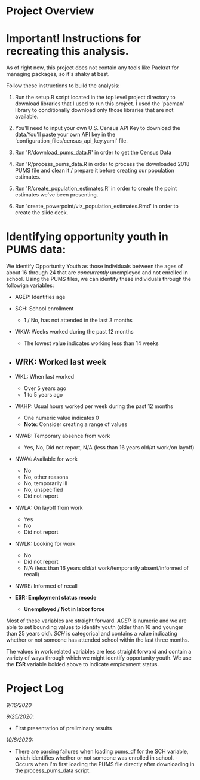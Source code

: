# Project Overview






# Important! Instructions for recreating this analysis. 

As of right now, this project does not contain any tools like Packrat for managing packages, so it's shaky at best.

Follow these instructions to build the analysis: 

1. Run the setup.R script located in the top level project directory to download libraries that I used to run this project. I used the 'pacman' library to conditionally download only those libraries that are not available. 

2. You'll need to input your own U.S. Census API Key to download the data.You'll paste your own API key in the 'configuration_files/census_api_key.yaml' file. 

3. Run 'R/download_pums_data.R' in order to get the Census Data 

4. Run 'R/process_pums_data.R in order to process the downloaded 2018 PUMS file and clean it / prepare it before creating our population estimates.

5. Run 'R/create_population_estimates.R' in order to create the point estimates we've been presenting.

6. Run 'create_powerpoint/viz_population_estimates.Rmd' in order to create the slide deck. 



# Identifying opportunity youth in PUMS data:

We identify Opportunity  Youth as those individuals between the ages of about 16 through 24 that are *concurrently* unemployed and not enrolled in school. Using the PUMS files, we can identify these individuals through the followign variables: 

- AGEP: Identifies age 
- SCH: School enrollment
    - 1 / No, has not attended in the last 3 months

- WKW: Weeks worked during the past 12 months
    - The lowest value indicates working less than 14 weeks
- WRK: Worked last week
    - 
- WKL: When last worked
    - Over 5 years ago
    - 1 to 5 years ago 
- WKHP: Usual hours worked per week during the past 12 months
    - One numeric value indicates 0
    - **Note**: Consider creating a range of values
- NWAB: Temporary absence from work
    - Yes, No, Did not report, N/A (less than 16 years old/at work/on layoff)
- NWAV: Available for work
    - No
    - No, other reasons
    - No, temporarily ill
    - No, unspecified
    - Did not report
- NWLA: On layoff from work
    - Yes
    - No
    - Did not report
- NWLK: Looking for work
    - No
    - Did not report
    - N/A (less than 16 years old/at work/temporarily absent/informed of recall)
- NWRE: Informed of recall
- **ESR: Employment status recode** 
    - **Unemployed / Not in labor force**

Most of these variables are straight forward. _AGEP_ is numeric and we are able to set bounding values to identify youth (older than 16 and younger than 25 years old). _SCH_ is categorical and contains a value indicating whether or not someone has attended school within the last three months. 

The values in work related variables are less straight forward and contain a variety of ways through which we might identify opportunity youth. We use the **ESR** variable bolded above to indicate employment status. 


# Project Log

*9/16/2020*

*9/25/2020*: 
- First presentation of preliminary results

*10/8/2020:*
 - There are parsing failures when loading pums_df for the SCH variable, which identifies whether or not someone was enrolled in school. 
        - Occurs when I'm first loading the PUMS file directly after downloading in the process_pums_data script. 